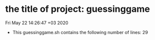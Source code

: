 # the title of project: guessinggame
Fri May 22 14:26:47 +03 2020
- This guessinggame.sh contains the following number of lines:
29

